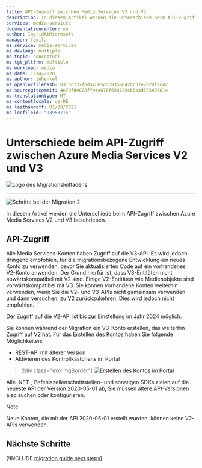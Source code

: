 ```yaml
---
title: API-Zugriff zwischen Media Services V2 und V3
description: In diesem Artikel werden die Unterschiede beim API-Zugriff zwischen Azure Media Services V2 und V3 beschrieben.
services: media-services
documentationcenter: na
author: IngridAtMicrosoft
manager: femila
ms.service: media-services
ms.devlang: multiple
ms.topic: conceptual
ms.tgt_pltfrm: multiple
ms.workload: media
ms.date: 1/14/2020
ms.author: inhenkel
ms.openlocfilehash: 831bc737fbd54685cdc8358642bc37e7b2df2c42
ms.sourcegitcommit: 4e70fd4028ff44a676f698229cb6a3d555439014
ms.translationtype: HT
ms.contentlocale: de-DE
ms.lasthandoff: 01/28/2021
ms.locfileid: "98953715"
---
```

# <a name="api-access-differences-between-azure-media-services-v2-to-v3-api"></a>Unterschiede beim API-Zugriff zwischen Azure Media Services V2 und V3

![Logo des Migrationsleitfadens](./media/migration-guide/azure-media-services-logo-migration-guide.svg)

<hr color="#5ea0ef" size="10">

![Schritte bei der Migration 2](./media/migration-guide/steps-2.svg)

In diesem Artikel werden die Unterschiede beim API-Zugriff zwischen Azure Media Services V2 und V3 beschrieben.

## <a name="api-access"></a>API-Zugriff

Alle Media Services-Konten haben Zugriff auf die V3-API. Es wird jedoch dringend empfohlen, für die migrationsbezogene Entwicklung ein neues Konto zu verwenden, bevor Sie aktualisierten Code auf ein vorhandenes V2-Konto anwenden. Der Grund hierfür ist, dass V3-Entitäten nicht abwärtskompatibel mit V2 sind. Einige V2-Entitäten wie Medienobjekte sind vorwärtskompatibel mit V3.
Sie können vorhandene Konten weiterhin verwenden, wenn Sie die V2- und V3-APIs nicht gemeinsam verwenden und dann versuchen, zu V2 zurückzukehren. Dies wird jedoch nicht empfohlen.

Der Zugriff auf die V2-API ist bis zur Einstellung im Jahr 2024 möglich.

Sie können während der Migration ein V3-Konto erstellen, das weiterhin Zugriff auf V2 hat.  Für das Erstellen des Kontos haben Sie folgende Möglichkeiten:

- REST-API mit älterer Version
- Aktivieren des Kontrollkästchens im Portal

> [!div class="mx-imgBorder"]
> [ ![Erstellen des Kontos im Portal](./media/migration-guide/v-3-v-2-access-account-creation-small.png) ](./media/migration-guide/v-3-v-2-access-account-creation.png#lightbox)

Alle .NET-, Befehlszeilenschnittstellen- und sonstigen SDKs zielen auf die neueste API der Version 2020-05-01 ab, Sie müssen ältere API-Versionen also suchen oder konfigurieren.

> [!NOTE]
> Neue Konten, die mit der API 2020-05-01 erstellt wurden, können keine V2-APIs verwenden.

## <a name="next-steps"></a>Nächste Schritte

[!INCLUDE [migration guide next steps](./includes/migration-guide-next-steps.md)]
